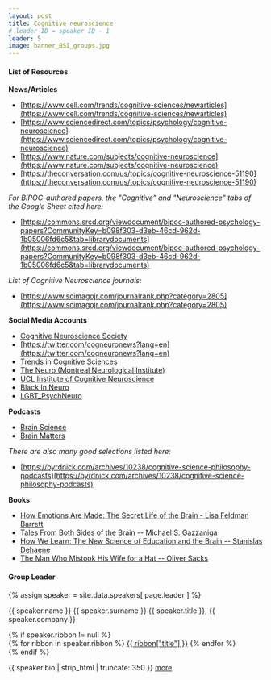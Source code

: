 ```yaml
---
layout: post
title: Cognitive neuroscience
# leader ID = speaker ID - 1
leader: 5
image: banner_BSI_groups.jpg
---
```


#### List of Resources

**News/Articles**

- [https://www.cell.com/trends/cognitive-sciences/newarticles](https://www.cell.com/trends/cognitive-sciences/newarticles)
- [https://www.sciencedirect.com/topics/psychology/cognitive-neuroscience](https://www.sciencedirect.com/topics/psychology/cognitive-neuroscience)
- [https://www.nature.com/subjects/cognitive-neuroscience](https://www.nature.com/subjects/cognitive-neuroscience)
- [https://theconversation.com/us/topics/cognitive-neuroscience-51190](https://theconversation.com/us/topics/cognitive-neuroscience-51190)

*For BIPOC-authored papers, the "Cognitive" and "Neuroscience" tabs of
the Google Sheet cited here:*
- [https://commons.srcd.org/viewdocument/bipoc-authored-psychology-papers?CommunityKey=b098f303-d3eb-46cd-962d-1b05006fd6c5&tab=librarydocuments](https://commons.srcd.org/viewdocument/bipoc-authored-psychology-papers?CommunityKey=b098f303-d3eb-46cd-962d-1b05006fd6c5&tab=librarydocuments)

*List of Cognitive Neuroscience journals:*
- [https://www.scimagojr.com/journalrank.php?category=2805](https://www.scimagojr.com/journalrank.php?category=2805)

**Social Media Accounts**
- [Cognitive Neuroscience Society](https://twitter.com/cogsci_soc?lang=en)
- [https://twitter.com/cogneuronews?lang=en](https://twitter.com/cogneuronews?lang=en)
- [Trends in Cognitive Sciences](https://twitter.com/trendscognsci?lang=en)
- [The Neuro (Montreal Neurological Institute)](https://twitter.com/theneuro_mni?lang=en)
- [UCL Institute of Cognitive Neuroscience](https://twitter.com/UCL_ICN)
- [Black In Neuro](https://twitter.com/blackinneuro?lang=en)
- [LGBT_PsychNeuro](https://twitter.com/LGBT_PsychNeuro)

**Podcasts**

- [Brain Science](https://brainsciencepodcast.com/)
- [Brain Matters](https://brainpodcast.com/)

*There are also many good selections listed here:*
- [https://byrdnick.com/archives/10238/cognitive-science-philosophy-podcasts](https://byrdnick.com/archives/10238/cognitive-science-philosophy-podcasts)

**Books**

- [How Emotions Are Made: The Secret Life of the Brain - Lisa Feldman Barrett](https://www.goodreads.com/book/show/23719305-how-emotions-are-made)
- [Tales From Both Sides of the Brain -- Michael S. Gazzaniga](https://www.goodreads.com/book/show/22291128-tales-from-both-sides-of-the-brain?ac=1&from_search=true&qid=Em9ZShHWv1&rank=1)
- [How We Learn: The New Science of Education and the Brain -- Stanislas Dehaene](https://www.goodreads.com/book/show/46064083-how-we-learn?from_search=true&from_srp=true&qid=1PKfhSV7SK&rank=7)
- [The Man Who Mistook His Wife for a Hat -- Oliver Sacks](https://www.goodreads.com/book/show/63697.The_Man_Who_Mistook_His_Wife_for_a_Hat_and_Other_Clinical_Tales?ac=1&from_search=true&qid=fgLhIBilUD&rank=1)

<!-- source: https://docs.google.com/document/d/1U87ZWMRvg4ZnBp25x02MqV6nE0bYhf-_Nbzf55OHN8k/edit -->

<!-- #### Journal Club Info -->

#### Group Leader
<div class="text-left people-modal">
    <div class="modal-body">
        <div class="people-details">
            <div class="row">
                <div class="col-md-2 col-sm-2">
                    {% assign speaker = site.data.speakers[ page.leader ] %}
                    <div class="flow-img img-circle people-img" style="background-image: url({{ site.baseurl | append: '/img/people/' | append: speaker.thumbnailUrl }})"></div>
                </div>
                <div class="col-md-10 col-sm-10 details">
                    <p class="name">{{ speaker.name }} {{ speaker.surname }}
                        <span class="position">{{ speaker.title }}, {{ speaker.company }}</span>
                    </p>
                    {% if speaker.ribbon != null %}
                    <div class="modal-ribbon-wrapper">
                        {% for ribbon in speaker.ribbon %}
                            <a class="modal-ribbon" href="{{ ribbon["url"] }}" target="_blank">{{ ribbon["title"] }}</a>   
                        {% endfor %}
                    </div>
                    {% endif %}
                    <p class="about">{{ speaker.bio | strip_html | truncate: 350 }} <a href="/team">more</a></p>
                </div>
            </div>
        </div>
    </div>

</div>

